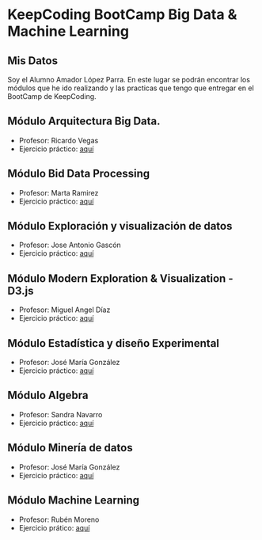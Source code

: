 # KeepCoding BootCamp Big Data & Machine Learning

## Mis Datos
Soy el Alumno Amador López Parra. En este lugar se podrán encontrar los módulos que he ido realizando y las practicas que tengo que entregar en el BootCamp de KeepCoding.

## Módulo Arquitectura Big Data.

- Profesor: Ricardo Vegas
- Ejercicio práctico: [aquí](https://github.com/amadorsoy/keepCodingBootCampBDML/tree/master/bigdataarchitecture)

## Módulo Bid Data Processing
- Profesor: Marta Ramirez
- Ejercicio práctico: [aquí](https://github.com/amadorsoy/keepCodingBootCampBDML/tree/master/bigdataprocessing)

## Módulo Exploración y visualización de datos
- Profesor: Jose Antonio Gascón
- Ejercicio práctico: [aquí](https://github.com/amadorsoy/keepCodingBootCampBDML/tree/master/visualizaciondatostableau)

## Módulo Modern Exploration & Visualization - D3.js
- Profesor: Miguel Angel Díaz
- Ejercicio práctico: [aquí](https://github.com/amadorsoy/keepCodingBootCampBDML/tree/master/modernvisualization)

## Módulo Estadística y diseño Experimental
- Profesor: José María González
- Ejercicio práctico: [aquí](https://github.com/amadorsoy/keepCodingBootCampBDML/tree/master/estadistica)

## Módulo Algebra
- Profesor: Sandra Navarro
- Ejercicio práctico: [aquí](https://github.com/amadorsoy/keepCodingBootCampBDML/tree/master/algebra)

## Módulo Minería de datos
- Profesor: José María González
- Ejercicio práctico: [aquí](https://github.com/amadorsoy/keepCodingBootCampBDML/tree/master/mineria)

## Módulo Machine Learning
- Profesor: Rubén Moreno
- Ejercicio prático: [aquí](https://github.com/amadorsoy/keepCodingBootCampBDML/tree/master/machinelearning)